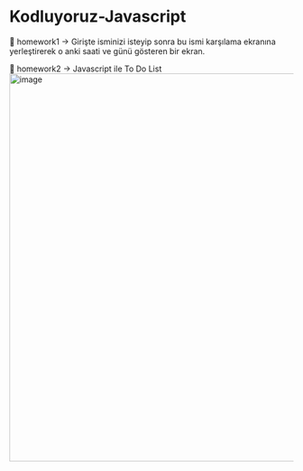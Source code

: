 # Kodluyoruz-Javascript

💛 homework1 → Girişte isminizi isteyip sonra bu ismi karşılama ekranına yerleştirerek o anki saati ve günü gösteren bir ekran.

💛 homework2 → Javascript ile To Do List
<img width="688" alt="image" src="https://user-images.githubusercontent.com/51479494/173906468-aa4e852f-7b1a-4aca-a21a-c669686e92f3.png">
